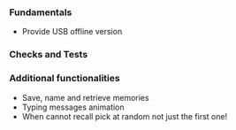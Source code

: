 ### Fundamentals
- Provide USB offline version

### Checks and Tests

### Additional functionalities
- Save, name and retrieve memories
- Typing messages animation
- When cannot recall pick at random not just the first one!
